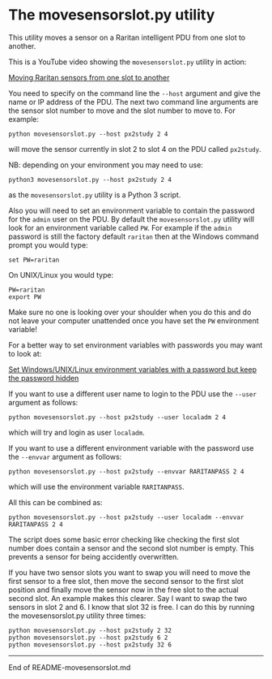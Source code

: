 # The movesensorslot.py utility

This utility moves a sensor on a Raritan intelligent PDU from one slot
to another.

This is a YouTube video showing the `movesensorslot.py` utility in
action:

[Moving Raritan sensors from one slot to another](https://www.youtube.com/watch?v=wy-pl4CY48s)

You need to specify on the command line the `--host` argument and give
the name or IP address of the PDU.  The next two command line arguments
are the sensor slot number to move and the slot number to move to.
For example:

```
python movesensorslot.py --host px2study 2 4
```

will move the sensor currently in slot 2 to slot 4 on the PDU called
`px2study`.

NB: depending on your environment you may need to use:

```
python3 movesensorslot.py --host px2study 2 4
```

as the `movesensorslot.py` utility is a Python 3 script.

Also you will need to set an environment variable to contain the password
for the `admin` user on the PDU.  By default the `movesensorslot.py`
utility will look for an environment variable called `PW`.  For example
if the `admin` password is still the factory default `raritan` then at
the Windows command prompt you would type:

```
set PW=raritan
```

On UNIX/Linux you would type:

```
PW=raritan
export PW
```

Make sure no one is looking over your shoulder when you do this and
do not leave your computer unattended once you have set the `PW`
environment variable!

For a better way to set environment variables with passwords you may want to look at:

[Set Windows/UNIX/Linux environment variables with a password but keep the password hidden](https://github.com/andycranston/setpw)

If you want to use a different user name to login to the PDU use the
`--user` argument as follows:

```
python movesensorslot.py --host px2study --user localadm 2 4
```

which will try and login as user `localadm`.

If you want to use a different environment variable with the password use
the `--envvar` argument as follows:

```
python movesensorslot.py --host px2study --envvar RARITANPASS 2 4
```

which will use the environment variable `RARITANPASS`.

All this can be combined as:

```
python movesensorslot.py --host px2study --user localadm --envvar RARITANPASS 2 4
```

The script does some basic error checking like checking the first
slot number does contain a sensor and the second slot number is empty.
This prevents a sensor for being accidently overwritten.

If you have two sensor slots you want to swap you will need to move
the first sensor to a free slot, then move the second sensor to the
first slot position and finally move the sensor now in the free slot
to the actual second slot.  An example makes this clearer.  Say I want
to swap the two sensors in slot 2 and 6.  I know that slot 32 is free.
I can do this by running the movesensorslot.py utility three times:

```
python movesensorslot.py --host px2study 2 32
python movesensorslot.py --host px2study 6 2
python movesensorslot.py --host px2study 32 6
```

---------------------------------------------------------------------

End of README-movesensorslot.md




